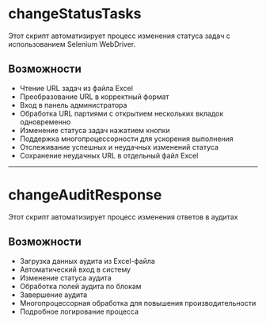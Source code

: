 # changeStatusTasks

Этот скрипт автоматизирует процесс изменения статуса задач с использованием Selenium WebDriver.

## Возможности

- Чтение URL задач из файла Excel
- Преобразование URL в корректный формат
- Вход в панель администратора
- Обработка URL партиями с открытием нескольких вкладок одновременно
- Изменение статуса задач нажатием кнопки
- Поддержка многопроцессорности для ускорения выполнения
- Отслеживание успешных и неудачных изменений статуса
- Сохранение неудачных URL в отдельный файл Excel

------------------------------------------------------------------------------------------------------

# changeAuditResponse

Этот скрипт автоматизирует процесс изменения ответов в аудитах

## Возможности

- Загрузка данных аудита из Excel-файла
- Автоматический вход в систему
- Изменение статуса аудита
- Обработка полей аудита по блокам
- Завершение аудита
- Многопроцессорная обработка для повышения производительности
- Подробное логирование процесса
